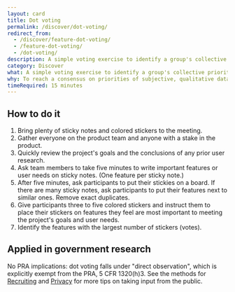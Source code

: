 ```yaml
---
layout: card
title: Dot voting
permalink: /discover/dot-voting/
redirect_from:
  - /discover/feature-dot-voting/
  - /feature-dot-voting/
  - /dot-voting/
description: A simple voting exercise to identify a group's collective priorities.
category: Discover
what: A simple voting exercise to identify a group's collective priorities.
why: To reach a consensus on priorities of subjective, qualitative data with a group of people. This is especially helpful with larger groups of stakeholders and groups with high risk of disagreement.
timeRequired: 15 minutes
---
```


## How to do it

1. Bring plenty of sticky notes and colored stickers to the meeting.
1. Gather everyone on the product team and anyone with a stake in the product.
1. Quickly review the project's goals and the conclusions of any prior user research.
1. Ask team members to take five minutes to write important features or user needs on sticky notes. (One feature per sticky note.)
1. After five minutes, ask participants to put their stickies on a board. If there are many sticky notes, ask participants to put their features next to similar ones. Remove exact duplicates.
1. Give participants three to five colored stickers and instruct them to place their stickers on features they feel are most important to meeting the project's goals and user needs.
1. Identify the features with the largest number of stickers (votes).  

<section class="method--section method--section--government-considerations" markdown="1" >

## Applied in government research

No PRA implications: dot voting falls under "direct observation", which is explicitly exempt from the PRA, 5 CFR 1320(h)3. See the methods for [Recruiting](/fundamentals/recruiting/) and [Privacy](/fundamentals/privacy/) for more tips on taking input from the public.
</section>
